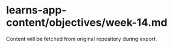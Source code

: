 # learns-app-content/objectives/week-14.md

Content will be fetched from original repository during export.